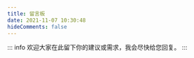 ```yaml
---
title: 留言板
date: 2021-11-07 10:30:48
hideComments: false
---
```


::: info
欢迎大家在此留下你的建议或需求，我会尽快给您回复。
:::